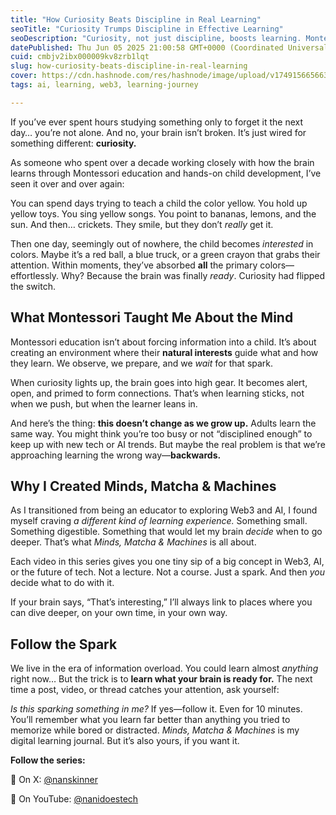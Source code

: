 ```yaml
---
title: "How Curiosity Beats Discipline in Real Learning"
seoTitle: "Curiosity Trumps Discipline in Effective Learning"
seoDescription: "Curiosity, not just discipline, boosts learning. Montessori insights promote effective engagement in the digital age. Follow your interest!"
datePublished: Thu Jun 05 2025 21:00:58 GMT+0000 (Coordinated Universal Time)
cuid: cmbjv2ibx000009kv8zrb1lqt
slug: how-curiosity-beats-discipline-in-real-learning
cover: https://cdn.hashnode.com/res/hashnode/image/upload/v1749156656637/01107289-e062-41bb-9a2b-10ca844592b0.png
tags: ai, learning, web3, learning-journey

---
```


If you’ve ever spent hours studying something only to forget it the next day… you’re not alone. And no, your brain isn’t broken. It’s just wired for something different: **curiosity.**

As someone who spent over a decade working closely with how the brain learns through Montessori education and hands-on child development, I’ve seen it over and over again:

You can spend days trying to teach a child the color yellow. You hold up yellow toys. You sing yellow songs. You point to bananas, lemons, and the sun. And then… crickets. They smile, but they don’t *really* get it.

Then one day, seemingly out of nowhere, the child becomes *interested* in colors. Maybe it’s a red ball, a blue truck, or a green crayon that grabs their attention. Within moments, they’ve absorbed **all** the primary colors—effortlessly. Why? Because the brain was finally *ready*. Curiosity had flipped the switch.

## **What Montessori Taught Me About the Mind**

Montessori education isn’t about forcing information into a child. It’s about creating an environment where their **natural interests** guide what and how they learn. We observe, we prepare, and we *wait* for that spark.

When curiosity lights up, the brain goes into high gear. It becomes alert, open, and primed to form connections. That’s when learning sticks, not when we push, but when the learner leans in.

And here’s the thing: **this doesn’t change as we grow up.** Adults learn the same way. You might think you’re too busy or not “disciplined enough” to keep up with new tech or AI trends. But maybe the real problem is that we’re approaching learning the wrong way—**backwards.**

## **Why I Created Minds, Matcha & Machines**

As I transitioned from being an educator to exploring Web3 and AI, I found myself craving *a different kind of learning experience.* Something small. Something digestible. Something that would let my brain *decide* when to go deeper. That’s what *Minds, Matcha & Machines* is all about.

Each video in this series gives you one tiny sip of a big concept in Web3, AI, or the future of tech. Not a lecture. Not a course. Just a spark. And then *you* decide what to do with it.

If your brain says, “That’s interesting,” I’ll always link to places where you can dive deeper, on your own time, in your own way.

## **Follow the Spark**

We live in the era of information overload. You could learn almost *anything* right now… But the trick is to **learn what your brain is ready for.** The next time a post, video, or thread catches your attention, ask yourself:

*Is this sparking something in me?* If yes—follow it. Even for 10 minutes. You’ll remember what you learn far better than anything you tried to memorize while bored or distracted. *Minds, Matcha & Machines* is my digital learning journal. But it’s also yours, if you want it.

**Follow the series:**

📍 On X: [@nanskinner](https://x.com/nanskinner)

📍 On YouTube: [@nanidoestech](https://youtube.com/@nanidoestech)